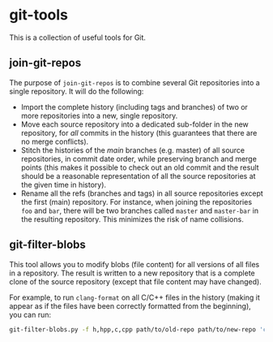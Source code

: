 # git-tools

This is a collection of useful tools for Git.

## join-git-repos

The purpose of `join-git-repos` is to combine several Git repositories into a
single repository. It will do the following:

  * Import the complete history (including tags and branches) of two or more
    repositories into a new, single repository.
  * Move each source repository into a dedicated sub-folder in the new
    repository, for *all* commits in the history (this guarantees that there
    are no merge conflicts).
  * Stitch the histories of the *main* branches (e.g. master) of all source
    repositories, in commit date order, while preserving branch and merge points
    (this makes it possible to check out an old commit and the result should be
    a reasonable representation of all the source repositories at the given
    time in history).
  * Rename all the refs (branches and tags) in all source repositories except
    the first (main) repository. For instance, when joining the repositories
    `foo`  and `bar`, there will be two branches called `master` and
    `master-bar` in the resulting repository. This minimizes the risk of name
    collisions.

## git-filter-blobs

This tool allows you to modify blobs (file content) for all versions of all
files in a repository. The result is written to a new repository that is a
complete clone of the source repository (except that file content may have
changed).

For example, to run `clang-format` on all C/C++ files in the history (making it
appear as if the files have been correctly formatted from the beginning), you
can run:

```bash
git-filter-blobs.py -f h,hpp,c,cpp path/to/old-repo path/to/new-repo 'clang-format -style="{BasedOnStyle: Chromium, ColumnLimit: 100}"'
```

